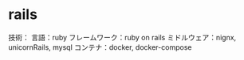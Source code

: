 # rails

技術：
  言語：ruby
  フレームワーク：ruby on rails
  ミドルウェア：nignx, unicornRails, mysql
  コンテナ：docker, docker-compose
